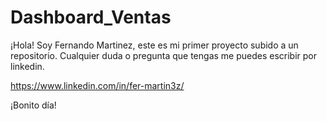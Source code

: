 # Dashboard_Ventas
¡Hola!
Soy Fernando Martinez, este es mi primer proyecto subido a un repositorio.
Cualquier duda o pregunta que tengas me puedes escribir por linkedin.

https://www.linkedin.com/in/fer-martin3z/

¡Bonito día!
